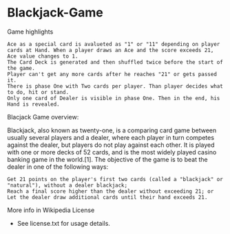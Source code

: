 # Blackjack-Game

Game highlights

    Ace as a special card is avalueted as "1" or "11" depending on player cards at Hand. When a player draws an Ace and the score exceeds 21, Ace value changes to 1.
    The Card Deck is generated and then shuffled twice before the start of the game.
    Player can't get any more cards after he reaches "21" or gets passed it.
    There is phase One with Two cards per player. Than player decides what to do, hit or stand.
    Only one card of Dealer is visible in phase One. Then in the end, his Hand is revealed.

Blacjack Game overview:

Blackjack, also known as twenty-one, is a comparing card game between usually several players and a dealer, where each player in turn competes against the dealer, but players do not play against each other. It is played with one or more decks of 52 cards, and is the most widely played casino banking game in the world.[1]. The objective of the game is to beat the dealer in one of the following ways:

    Get 21 points on the player's first two cards (called a "blackjack" or "natural"), without a dealer blackjack;
    Reach a final score higher than the dealer without exceeding 21; or
    Let the dealer draw additional cards until their hand exceeds 21.

More info in Wikipedia
License

* See license.txt for usage details.
